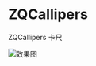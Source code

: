 # ZQCallipers
ZQCallipers 卡尺

![效果图](http://ww2.sinaimg.cn/large/006tKfTcjw1f6fj49qfrwj30ku112tbh.jpg)
